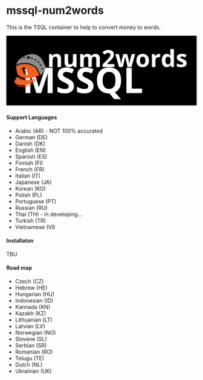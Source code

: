 # mssql-num2words
This is the TSQL container to help to convert money to words.

![Alt text](icon.png?raw=true "mssql-num2words icon")

#### Support Languages
* Arabic (AR) - NOT 100% accurated
* German (DE)
* Danish (DK)
* English (EN)
* Spanish (ES)
* Finnish (FI)
* French (FR)
* Italian (IT)
* Japanese (JA)
* Korean (KO)
* Polish (PL)
* Portuguese (PT)
* Russian (RU)
* Thai (TH) - In developing...
* Turkish (TR)
* Vietnamese (VI)


#### Installaton
TBU


#### Road map
* Czech (CZ)
* Hebrew (HE)
* Hungarian (HU)
* Indonesian (ID)
* Kannada (KN)
* Kazakh (KZ)
* Lithuanian (LT)
* Latvian (LV)
* Norwegian (NO)
* Slovene (SL)
* Serbian (SR)
* Romanian (RO)
* Telugu (TE)
* Dutch (NL)
* Ukrainian (UK)
